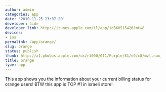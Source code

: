 ```yaml
---
author: admin
categories: app
date: '2010-11-25 23:07:20'
developer: 4ide
developer_link: http://itunes.apple.com/il/app/id368515428?mt=8
devices: 
- ios
permalink: /app/orange/
slug: orange
status: publish
thumb: http://a1.phobos.apple.com/us/r1000/011/Purple/81/c9/c8/mzl.nuxjmirc.175x175-75.jpg
title: orange
type: app
---
```


This app shows you the information about your current billing status for orange users! BTW this app is TOP #1 in israeli store!